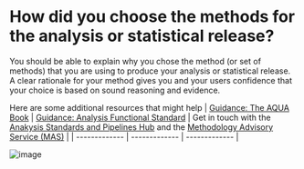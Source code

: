 # How did you choose the methods for the analysis or statistical release? 



You should be able to explain why you chose the method (or set of methods) that you are using to produce your analysis or statistical release. A clear rationale for your method gives you and your users confidence that your choice is based on sound reasoning and evidence.


Here are some additional resources that might help
| [Guidance: The AQUA Book](https://assets.publishing.service.gov.uk/government/uploads/system/uploads/attachment_data/file/416478/aqua_book_final_web.pdf) |  [Guidance: Analysis Functional Standard](https://www.gov.uk/government/publications/government-analysis-functional-standard--2) |  Get in touch with the [Anakysis Standards and Pipelines Hub](mailto:External.Affairs@ons.gov.uk) and the [Methodology Advisory Service (MAS)](mailto:MAS@ons.gov.uk) |
| ------------- | ------------- | ------------- |


![image](https://user-images.githubusercontent.com/92517253/194824005-cb1b7d6f-3c5c-4e81-8619-e6257faf003a.png)
